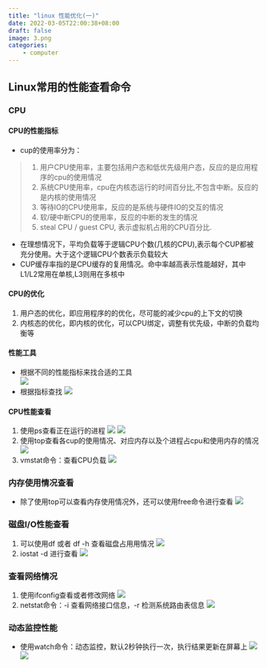 ```yaml
---
title: "linux 性能优化(一)"
date: 2022-03-05T22:00:38+08:00
draft: false
image: 3.png
categories:
    - computer
---
```


## Linux常用的性能查看命令
### CPU
#### CPU的性能指标
* cup的使用率分为：
 > 1. 用户CPU使用率，主要包括用户态和低优先级用户态，反应的是应用程序的cpu的使用情况
 >  2. 系统CPU使用率，cpu在内核态运行的时间百分比,不包含中断。反应的是内核的使用情况
> 3. 等待IO的CPU使用率，反应的是系统与硬件IO的交互的情况
> 4. 软/硬中断CPU的使用率，反应的中断的发生的情况
> 5. steal CPU / guest CPU, 表示虚拟机占用的CPU百分比.

- 在理想情况下，平均负载等于逻辑CPU个数(几核的CPU),表示每个CUP都被充分使用。大于这个逻辑CPU个数表示负载较大
- CUP缓存率指的是CPU缓存的复用情况。命中率越高表示性能越好，其中L1/L2常用在单核,L3则用在多核中
#### CPU的优化
1. 用户态的优化，即应用程序的的优化，尽可能的减少cpu的上下文的切换
2. 内核态的优化，即内核的优化，可以CPU绑定，调整有优先级，中断的负载均衡等

#### 性能工具
* 根据不同的性能指标来找合适的工具  
![](12.png)
* 根据指标查找
![](13.png)
#### CPU性能查看
1. 使用ps查看正在运行的进程
![](1.png)
![](2.png)
2. 使用top查看各cup的使用情况、对应内存以及个进程占cpu和使用内存的情况
![](3.png)
3. vmstat命令：查看CPU负载
![](4.png)
### 内存使用情况查看
* 除了使用top可以查看内存使用情况外，还可以使用free命令进行查看
![](5.png)

### 磁盘I/O性能查看
1. 可以使用df 或者 df -h 查看磁盘占用用情况
![](6.png)
2. iostat -d 进行查看
![](7.png)

### 查看网络情况
1. 使用ifconfig查看或者修改网络
![](8.png)
2. netstat命令：-i 查看网络接口信息，-r 检测系统路由表信息
![](9.png)

### 动态监控性能
* 使用watch命令：动态监控，默认2秒钟执行一次，执行结果更新在屏幕上
![](10.png)
![](11.png)

